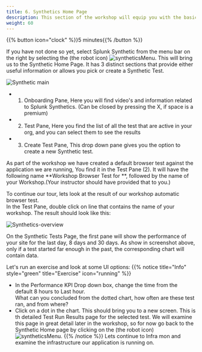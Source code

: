```yaml
---
title: 6. Synthetics Home Page
description: This section of the workshop will equip you with the basic understanding of the Synthetics UI
weight: 60
---
```


{{% button icon="clock" %}}5 minutes{{% /button %}}

If you have not done so yet, select Splunk Synthetic from the menu bar on the right by selecting the (the robot icon) ![syntheticsMenu](../../images/synthetics-icon.png?classes=inline&height=25px). This will bring us to the Synthetic Home Page. It has 3 distinct sections that provide either useful information or allows you pick or create a Synthetic Test.

![Synthetic main](../../8-synthetics/images/synthetics-main.png?width=40vw)

* 1. Onboarding Pane, Here you will find video's and information related to Splunk Synthetics. (Can be closed by pressing the X, if space is a premium)
* 2. Test Pane, Here you find the list of all the test that are active in your org, and you can select them to see the results
* 3. Create Test Pane, This drop down pane gives you the option to create a new Synthetic test.

As part of the workshop we have created a default browser test against the application we are running, You find it in the Test Pane (2). It will have the following name **Workshop Browser Test for **, followed by the name of your Workshop.(Your instructor should have provided that to you.)

To continue our tour, lets look at the result of our workshop automatic browser test.  
In the Test Pane, double click on line that contains the name of your workshop. The result should look like this:

![Synthetics-overview](../../8-synthetics/images/synthetics-test-overview.png?width=40vw)

On the Synthetic Tests Page, the first pane will show the performance of your site for the last day, 8 days and 30 days. As show in screenshot above, only if a test started far enough in the past, the corresponding chart will contain data.

Let's run an exercise and  look at some UI options:
{{% notice title="Info" style="green" title="Exercise" icon="running" %}}

* In the Performance KPI Drop down box, change the time  from the default 8 hours to Last hour.  
  What can you concluded from the dotted chart, how often are these test ran, and from where?
* Click on a dot in the chart. This should bring you to a new screen. This is th detailed Test Run Results page for the selected test. We will examine this page in great detail later in the workshop, so for now  go back to the Synthetic Home page by clicking on the (the robot icon) ![syntheticsMenu](../../images/synthetics-icon.png?classes=inline&height=25px).
{{% /notice %}}
Lets continue to Infra mon and examine the infrastructure our application is running on.

